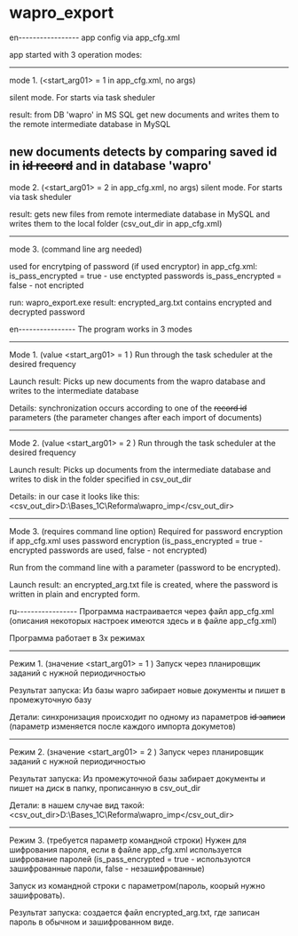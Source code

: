 # wapro_export
en-----------------
app config via app_cfg.xml

app started with 3 operation modes:

--------------------
mode 1. (<start_arg01> = 1 in  app_cfg.xml, no args)

silent mode. For starts via task sheduler

result:
from DB 'wapro' in MS SQL get new documents and writes them to the remote intermediate database in MySQL

new documents detects by comparing saved id in <s>id record</s> and in database 'wapro'
--------------------
mode 2. (<start_arg01> = 2 in app_cfg.xml, no args)
silent mode. For starts via task sheduler

result: gets new files from remote intermediate database in MySQL 
and writes them to the local folder (csv_out_dir in app_cfg.xml)

--------------------------------------------------------------------
mode 3. (command line arg needed)

used for encrytping of password (if used encryptor)
 in app_cfg.xml:
is_pass_encrypted = true - use enctypted passwords
is_pass_encrypted = false - not encripted

run: wapro_export.exe <password for encrypt>
result: encrypted_arg.txt contains encrypted and decrypted password

 
en----------------
 The program works in 3 modes

--------
Mode 1. (value <start_arg01> = 1 )
Run through the task scheduler at the desired frequency

Launch result:
Picks up new documents from the wapro database and writes to the intermediate database

Details:
synchronization occurs according to one of the <s>record id</s> parameters (the parameter changes after each import of documents)

--------
Mode 2. (value <start_arg01> = 2 )
Run through the task scheduler at the desired frequency

Launch result:
Picks up documents from the intermediate database and writes to disk in the folder specified in csv_out_dir

Details:
in our case it looks like this: <csv_out_dir>D:\Bases_1C\Reforma\wapro_imp\</csv_out_dir>

--------
Mode 3. (requires command line option)
Required for password encryption if app_cfg.xml uses password encryption
(is_pass_encrypted = true - encrypted passwords are used, false - not encrypted)

Run from the command line with a parameter (password to be encrypted).

Launch result:
an encrypted_arg.txt file is created, where the password is written in plain and encrypted form.
 
 
ru-----------------
Программа настраивается через файл app_cfg.xml
(описания некоторых настроек имеются здесь и в файле app_cfg.xml)



Программа работает в 3х режимах

--------
Режим 1. (значение <start_arg01> = 1 )
Запуск через планировщик заданий с нужной периодичностью

Результат запуска:
Из базы wapro забирает новые документы и пишет в промежуточную базу

Детали:
синхронизация происходит по одному из параметров <s>id записи</s> (параметр изменяется после каждого импорта докуметов)

--------
Режим 2. (значение <start_arg01> = 2 )
Запуск через планировщик заданий с нужной периодичностью

Результат запуска:
Из промежуточной базы забирает документы и пишет на диск в папку, прописанную в csv_out_dir

Детали:
в нашем случае вид такой: <csv_out_dir>D:\Bases_1C\Reforma\wapro_imp\</csv_out_dir>

--------
Режим 3. (требуется параметр командной строки)
Нужен для шифрования пароля, если в файле app_cfg.xml используется шифрование паролей 
(is_pass_encrypted = true - используются зашифрованные пароли, false - незашифрованные)

Запуск из командной строки с параметром(пароль, коорый нужно зашифровать).

Результат запуска:
создается файл encrypted_arg.txt, где записан пароль в обычном и зашифрованном виде.

